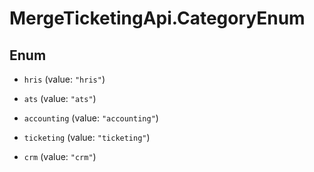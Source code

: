 # MergeTicketingApi.CategoryEnum

## Enum


* `hris` (value: `"hris"`)

* `ats` (value: `"ats"`)

* `accounting` (value: `"accounting"`)

* `ticketing` (value: `"ticketing"`)

* `crm` (value: `"crm"`)


